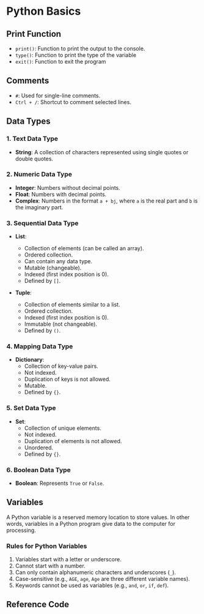 # Python Basics

## Print Function
- `print()`: Function to print the output to the console.
- `type()`: Function to print the type of the variable
- `exit()`: Function to exit the program

## Comments
- `#`: Used for single-line comments.
- `Ctrl + /`: Shortcut to comment selected lines.

## Data Types

### 1. Text Data Type
- **String**: A collection of characters represented using single quotes or double quotes.

### 2. Numeric Data Type
- **Integer**: Numbers without decimal points.
- **Float**: Numbers with decimal points.
- **Complex**: Numbers in the format `a + bj`, where `a` is the real part and `b` is the imaginary part.

### 3. Sequential Data Type
- **List**:
  - Collection of elements (can be called an array).
  - Ordered collection.
  - Can contain any data type.
  - Mutable (changeable).
  - Indexed (first index position is 0).
  - Defined by `[]`.

- **Tuple**:
  - Collection of elements similar to a list.
  - Ordered collection.
  - Indexed (first index position is 0).
  - Immutable (not changeable).
  - Defined by `()`.

### 4. Mapping Data Type
- **Dictionary**:
  - Collection of key-value pairs.
  - Not indexed.
  - Duplication of keys is not allowed.
  - Mutable.
  - Defined by `{}`.

### 5. Set Data Type
- **Set**:
  - Collection of unique elements.
  - Not indexed.
  - Duplication of elements is not allowed.
  - Unordered.
  - Defined by `{}`.

### 6. Boolean Data Type
- **Boolean**: Represents `True` or `False`.

## Variables
A Python variable is a reserved memory location to store values. In other words, variables in a Python program give data to the computer for processing.

### Rules for Python Variables
1. Variables start with a letter or underscore.
2. Cannot start with a number.
3. Can only contain alphanumeric characters and underscores (`_`).
4. Case-sensitive (e.g., `AGE`, `age`, `Age` are three different variable names).
5. Keywords cannot be used as variables (e.g., `and`, `or`, `if`, `def`).

## Reference Code

